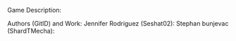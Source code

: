 Game Description:

Authors (GitID) and Work:
Jennifer Rodriguez (Seshat02):
Stephan bunjevac (ShardTMecha):
